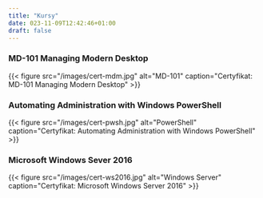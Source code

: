 ```yaml
---
title: "Kursy"
date: 023-11-09T12:42:46+01:00
draft: false
---
```


### MD-101 Managing Modern Desktop

{{< figure src="/images/cert-mdm.jpg" alt="MD-101" caption="Certyfikat: MD-101 Managing Modern Desktop" >}}

### Automating Administration with Windows PowerShell

{{< figure src="/images/cert-pwsh.jpg" alt="PowerShell" caption="Certyfikat: Automating Administration with Windows PowerShell" >}}

### Microsoft Windows Sever 2016

{{< figure src="/images/cert-ws2016.jpg" alt="Windows Server" caption="Certyfikat: Microsoft Windows Server 2016" >}}
